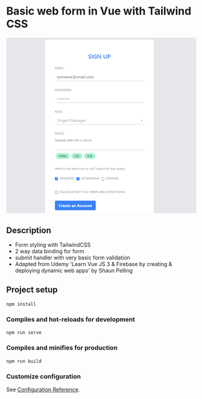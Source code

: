 # Basic web form in Vue with Tailwind CSS

![image of form](src/assets/screenshot.png)

## Description

- Form styling with TailwindCSS
- 2 way data binding for form
- submit handler with very basic form validation
- Adapted from Udemy 'Learn Vue JS 3 & Firebase by creating & deploying dynamic web apps' by Shaun Pelling

## Project setup

```
npm install
```

### Compiles and hot-reloads for development

```
npm run serve
```

### Compiles and minifies for production

```
npm run build
```

### Customize configuration

See [Configuration Reference](https://cli.vuejs.org/config/).
